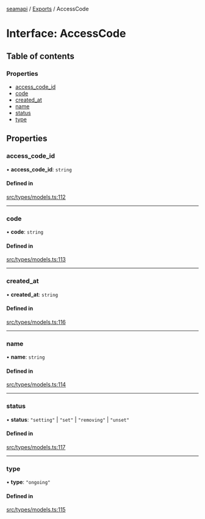 [seamapi](../README.md) / [Exports](../modules.md) / AccessCode

# Interface: AccessCode

## Table of contents

### Properties

- [access\_code\_id](AccessCode.md#access_code_id)
- [code](AccessCode.md#code)
- [created\_at](AccessCode.md#created_at)
- [name](AccessCode.md#name)
- [status](AccessCode.md#status)
- [type](AccessCode.md#type)

## Properties

### access\_code\_id

• **access\_code\_id**: `string`

#### Defined in

[src/types/models.ts:112](https://github.com/hello-seam/seamapi-javascript/blob/main/src/types/models.ts#L112)

___

### code

• **code**: `string`

#### Defined in

[src/types/models.ts:113](https://github.com/hello-seam/seamapi-javascript/blob/main/src/types/models.ts#L113)

___

### created\_at

• **created\_at**: `string`

#### Defined in

[src/types/models.ts:116](https://github.com/hello-seam/seamapi-javascript/blob/main/src/types/models.ts#L116)

___

### name

• **name**: `string`

#### Defined in

[src/types/models.ts:114](https://github.com/hello-seam/seamapi-javascript/blob/main/src/types/models.ts#L114)

___

### status

• **status**: ``"setting"`` \| ``"set"`` \| ``"removing"`` \| ``"unset"``

#### Defined in

[src/types/models.ts:117](https://github.com/hello-seam/seamapi-javascript/blob/main/src/types/models.ts#L117)

___

### type

• **type**: ``"ongoing"``

#### Defined in

[src/types/models.ts:115](https://github.com/hello-seam/seamapi-javascript/blob/main/src/types/models.ts#L115)
